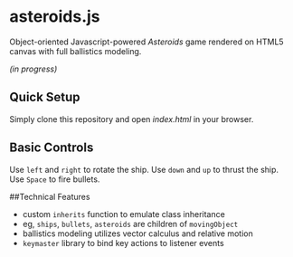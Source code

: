 asteroids.js
============

Object-oriented Javascript-powered _Asteroids_ game rendered on HTML5 canvas with full ballistics modeling.

*(in progress)*

## Quick Setup
Simply clone this repository and open *index.html* in your browser. 

## Basic Controls
Use `left` and `right` to rotate the ship.
Use `down` and `up` to thrust the ship.
Use `Space` to fire bullets. 

##Technical Features
* custom `inherits` function to emulate class inheritance 
*    eg, `ships`, `bullets`, `asteroids` are children of `movingObject`
* ballistics modeling utilizes vector calculus and relative motion 
* `keymaster` library to bind key actions to listener events